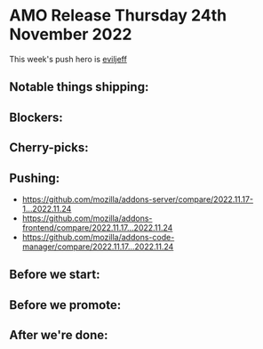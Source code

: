 # AMO Release Thursday 24th November 2022

This week's push hero is [eviljeff](https://github.com/eviljeff)

## Notable things shipping:

## Blockers:

## Cherry-picks:
## Pushing:

- https://github.com/mozilla/addons-server/compare/2022.11.17-1...2022.11.24
- https://github.com/mozilla/addons-frontend/compare/2022.11.17...2022.11.24
- https://github.com/mozilla/addons-code-manager/compare/2022.11.17...2022.11.24

## Before we start:

## Before we promote:

## After we're done:
